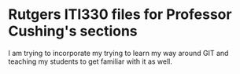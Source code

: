 # Rutgers ITI330 files for Professor Cushing's sections
I am trying to incorporate my trying to learn my way around GIT and teaching my students to get familiar with it as well.
